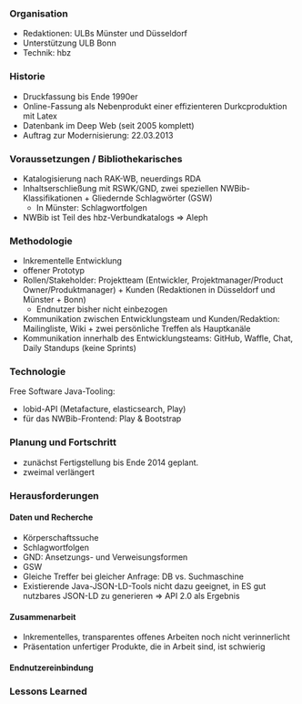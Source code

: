 ### Organisation

- Redaktionen: ULBs Münster und Düsseldorf
- Unterstützung ULB Bonn
- Technik: hbz

### Historie

- Druckfassung bis Ende 1990er
- Online-Fassung als Nebenprodukt einer effizienteren Durkcproduktion mit Latex
- Datenbank im Deep Web (seit 2005 komplett)
- Auftrag zur Modernisierung: 22.03.2013

### Voraussetzungen / Bibliothekarisches

- Katalogisierung nach RAK-WB, neuerdings RDA
- Inhaltserschließung mit RSWK/GND, zwei speziellen NWBib-Klassifikationen + Gliedernde Schlagwörter (GSW)
  - In Münster: Schlagwortfolgen
- NWBib ist Teil des hbz-Verbundkatalogs => Aleph


### Methodologie

- Inkrementelle Entwicklung
- offener Prototyp
- Rollen/Stakeholder: Projektteam (Entwickler, Projektmanager/Product Owner/Produktmanager) + Kunden (Redaktionen in Düsseldorf und Münster + Bonn)
  - Endnutzer bisher nicht einbezogen
- Kommunikation zwischen Entwicklungsteam und Kunden/Redaktion: Mailingliste, Wiki + zwei persönliche Treffen als Hauptkanäle
- Kommunikation innerhalb des Entwicklungsteams: GitHub, Waffle, Chat, Daily Standups (keine Sprints)

### Technologie

Free Software Java-Tooling:
- lobid-API (Metafacture, elasticsearch, Play)
- für das NWBib-Frontend: Play & Bootstrap 

### Planung und Fortschritt

- zunächst Fertigstellung bis Ende 2014 geplant.
- zweimal verlängert

### Herausforderungen
 
#### Daten und Recherche
 
 - Körperschaftssuche
 - Schlagwortfolgen
 - GND: Ansetzungs- und Verweisungsformen
 - GSW
 - Gleiche Treffer bei gleicher Anfrage: DB vs. Suchmaschine
 - Existierende Java-JSON-LD-Tools nicht dazu geeignet, in ES gut nutzbares JSON-LD zu generieren => API 2.0 als Ergebnis

#### Zusammenarbeit

- Inkrementelles, transparentes offenes Arbeiten noch nicht verinnerlicht
- Präsentation unfertiger Produkte, die in Arbeit sind, ist schwierig
 

#### Endnutzereinbindung

### Lessons Learned

